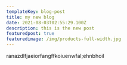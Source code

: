 ```yaml
---
templateKey: blog-post
title: my new blog
date: 2021-08-03T02:55:29.100Z
description: this is the new post
featuredpost: true
featuredimage: /img/products-full-width.jpg
---
```

ranazdlfjaeiorfangffkoiuenwfal;ehnbhoil